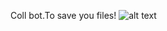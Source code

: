 Coll bot.To save you files!
![alt text](figures/![glitch_larry_and_lawrie_by_granatty_dh9sez5-fullview](https://github.com/Pyromas/HelpBot/assets/156571384/f217183d-779a-49a4-9c4c-bda5ff5d5b1a)
)
